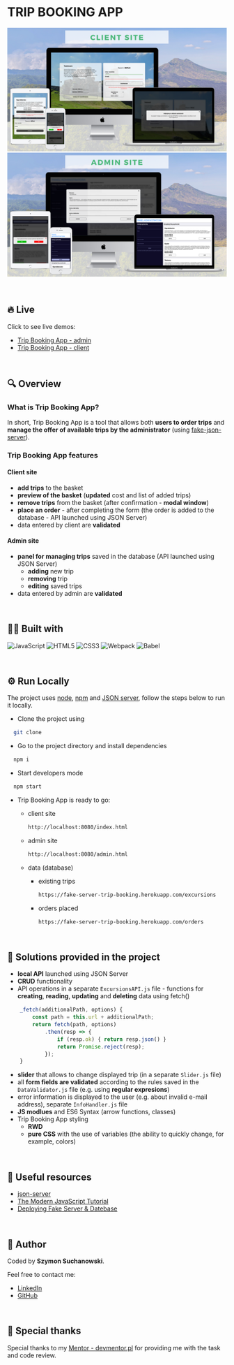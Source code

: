 # TRIP BOOKING APP

![Trip Booking App client mockup](/assets/trip-booking-mockup-client.png "Trip Booking App client mockup")
![Trip Booking App admin mockup](/assets/trip-booking-mockup-admin.png "Trip Booking App admin mockup")

&nbsp;

## 🔥 Live

Click to see live demos:
- [Trip Booking App - admin](https://szymonsuchanowski.github.io/trip-booking/admin.html)
- [Trip Booking App - client](https://szymonsuchanowski.github.io/trip-booking/)

&nbsp;

## 🔍 Overview

### What is Trip Booking App?

In short, Trip Booking App is a tool that allows both **users to order trips** and **manage the offer of available trips by the administrator** (using [fake-json-server](https://github.com/szymonsuchanowski/fake-json-server-heroku)).

### Trip Booking App features

#### Client site

-   **add trips** to the basket
-   **preview of the basket** (**updated** cost and list of added trips)
-   **remove trips** from the basket (after confirmation - **modal window**)
-   **place an order** - after completing the form (the order is added to the database - API launched using JSON Server)
-   data entered by client are **validated**

#### Admin site

-   **panel for managing trips** saved in the database (API launched using JSON Server)
    -   **adding** new trip
    -   **removing** trip
    -   **editing** saved trips
-   data entered by admin are **validated**

&nbsp;

## 👨‍💻 Built with

![JavaScript](https://img.shields.io/badge/JavaScript-323330?style=for-the-badge&logo=javascript&logoColor=F7DF1E)
![HTML5](https://img.shields.io/badge/HTML5-E34F26?style=for-the-badge&logo=html5&logoColor=white)
![CSS3](https://img.shields.io/badge/CSS3-1572B6?style=for-the-badge&logo=css3&logoColor=white)
![Webpack](https://img.shields.io/badge/Webpack-8DD6F9?style=for-the-badge&logo=Webpack&logoColor=white)
![Babel](https://img.shields.io/badge/Babel-F9DC3E?style=for-the-badge&logo=babel&logoColor=white)

&nbsp;

## ⚙️ Run Locally

The project uses [node](https://nodejs.org/en/), [npm](https://www.npmjs.com/) and [JSON server](https://www.npmjs.com/package/json-server), follow the steps below to run it locally.

-   Clone the project using

```bash
  git clone
```

-   Go to the project directory and install dependencies

```bash
  npm i
```

-   Start developers mode

```bash
  npm start
```

-   Trip Booking App is ready to go:

    - client site

        ```bash
        http://localhost:8080/index.html
        ```

    - admin site

        ```bash
        http://localhost:8080/admin.html
        ```

    - data (database)
        - existing trips

            ```bash
            https://fake-server-trip-booking.herokuapp.com/excursions
            ```

        - orders placed

            ```bash
            https://fake-server-trip-booking.herokuapp.com/orders
            ```

&nbsp;

## 🤔 Solutions provided in the project

-   **local API** launched using JSON Server
-   **CRUD** functionality
-   API operations in a separate `ExcursionsAPI.js` file - functions for **creating**, **reading**, **updating** and **deleting** data using fetch()

```javascript
    _fetch(additionalPath, options) {
        const path = this.url + additionalPath;
        return fetch(path, options)
            .then(resp => {
                if (resp.ok) { return resp.json() }
                return Promise.reject(resp);
            });
    }
```

-   **slider** that allows to change displayed trip (in a separate `Slider.js` file)
-   all **form fields are validated** according to the rules saved in the `DataValidator.js` file (e.g. using **regular expresions**)
-   error information is displayed to the user (e.g. about invalid e-mail address), separate `InfoHandler.js` file
-   **JS modlues** and ES6 Syntax (arrow functions, classes)
-   Trip Booking App styling
    -   **RWD**
    -   **pure CSS** with the use of variables (the ability to quickly change, for example, colors)

&nbsp;

## 🔗 Useful resources

-   [json-server](https://www.npmjs.com/package/json-server)
-   [The Modern JavaScript Tutorial](https://javascript.info)
-   [Deploying Fake Server & Datebase](https://dev.to/youssefzidan/deploying-fake-back-end-server-database-using-json-server-github-and-heroku-1lm4)

&nbsp;
## 🥷 Author

Coded by **Szymon Suchanowski**.

Feel free to contact me:
- [LinkedIn](https://www.linkedin.com/in/suchanowski/)
- [GitHub](https://github.com/szymonsuchanowski)

&nbsp;

## 🙏 Special thanks

Special thanks to my [Mentor - devmentor.pl](https://devmentor.pl/) for providing me with the task and code review.
